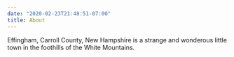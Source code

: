 ```yaml
---
date: "2020-02-23T21:48:51-07:00"
title: About
---
```


Effingham, Carroll County, New Hampshire is a strange and wonderous little town in the foothills of the White Mountains.  
